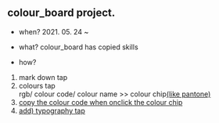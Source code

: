 ## colour_board project.

- when? 2021. 05. 24 ~

- what? colour_board has copied skills

- how?
1. mark down tap
2. colours tap<br>rgb/ colour code/ colour name >> colour chip<u>(like pantone)<u>
3. copy the colour code when onclick the colour chip
4. add) typography tap

